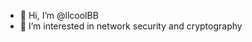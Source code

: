 - 👋 Hi, I’m @llcoolBB
- 👀 I’m interested in network security and cryptography

<!---
llcoolBB/llcoolBB is a ✨ special ✨ repository because its `README.md` (this file) appears on your GitHub profile.
You can click the Preview link to take a look at your changes.
--->
